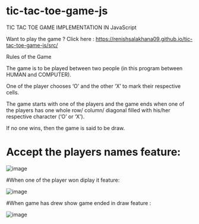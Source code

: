 # tic-tac-toe-game-js
TIC TAC TOE GAME IMPLEMENTATION IN JavaScript

Want to play the game ? Click here : https://renishsalakhana09.github.io/tic-tac-toe-game-js/src/

Rules of the Game

The game is to be played between two people (in this program between HUMAN and COMPUTER).

One of the player chooses ‘O’ and the other ‘X’ to mark their respective cells.

The game starts with one of the players and the game ends when one of the players has one whole row/ column/ diagonal filled with his/her respective character (‘O’ or ‘X’).

If no one wins, then the game is said to be draw.

# Accept the players names feature:

![image](https://user-images.githubusercontent.com/104903815/177927567-fa5246a4-fe05-473c-9651-6c8d500e40d8.png)

#When one of the player won diplay it feature:

![image](https://user-images.githubusercontent.com/104903815/177927743-e663c618-d923-4c82-b0a9-2331b11c847f.png)

#When game has drew show game ended in draw feature :

![image](https://user-images.githubusercontent.com/104903815/177927994-a393fee2-e0b4-451b-b5c3-b557298b0b90.png)

